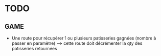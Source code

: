 # TODO

## GAME
- Une route pour récupérer 1 ou plusieurs patisseries gagnées (nombre à passer en paramètre) --> cette route doit décrémenter la qty des patisseries retournées

